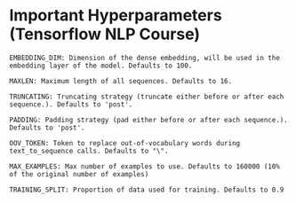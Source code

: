 # Important Hyperparameters (Tensorflow NLP Course)


    EMBEDDING_DIM: Dimension of the dense embedding, will be used in the embedding layer of the model. Defaults to 100.

    MAXLEN: Maximum length of all sequences. Defaults to 16.

    TRUNCATING: Truncating strategy (truncate either before or after each sequence.). Defaults to 'post'.

    PADDING: Padding strategy (pad either before or after each sequence.). Defaults to 'post'.

    OOV_TOKEN: Token to replace out-of-vocabulary words during text_to_sequence calls. Defaults to "\".

    MAX_EXAMPLES: Max number of examples to use. Defaults to 160000 (10% of the original number of examples)

    TRAINING_SPLIT: Proportion of data used for training. Defaults to 0.9
    
